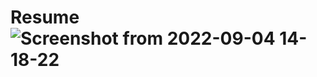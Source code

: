 # Resume![Screenshot from 2022-09-04 14-18-22](https://user-images.githubusercontent.com/76767906/188305451-c52f8467-27a5-4696-a990-b1f0211fd85c.png)

